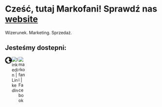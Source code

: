 # Cześć, tutaj Markofani! Sprawdź nas [website](https://markofani.com.pl)
Wizerunek. Marketing. Sprzedaż.

## Jesteśmy dostepni:
[<img align="left" alt="markofani.com.pl" width="22px" src="https://raw.githubusercontent.com/iconic/open-iconic/master/svg/globe.svg" />][website]
[<img align="left" alt="linkedin | LinkedIn" width="22px" src="https://cdn.jsdelivr.net/npm/simple-icons@v3/icons/linkedin.svg" />][linkedin]
[<img align="left" alt="markofani | Facebook" width="22px" src="https://cdn.jsdelivr.net/npm/simple-icons@v3/icons/facebook.svg" />][facebook]
<br />
<br />

[website]: https://markofani.com.pl
[facebook]: https://www.facebook.com/agencjamarkofani
[linkedin]: https://pl.linkedin.com/company/agencjamarkofani